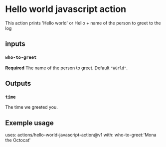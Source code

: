 # Hello world javascript action

This action prints 'Hello world' or Hello + name of the person to greet to the log

## inputs

### `who-to-greet`

**Required** The name of the person to greet. Default `"WOrld"`.

## Outputs

### `time`

The time we greeted you.

## Exemple usage 

uses: actions/hello-world-javascript-action@v1
with:
who-to-greet:'Mona the Octocat'
